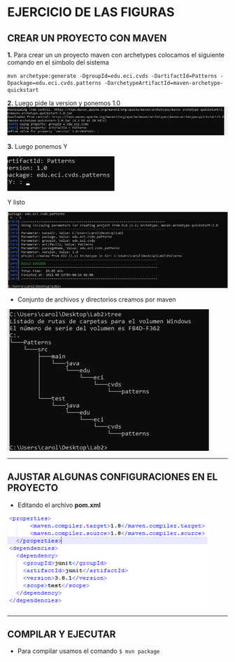 # EJERCICIO DE LAS FIGURAS

## CREAR UN PROYECTO CON MAVEN

**1.** Para crear un un proyecto maven con archetypes colocamos el siguiente comando en el simbolo del sistema

```
mvn archetype:generate -DgroupId=edu.eci.cvds -DartifactId=Patterns -Dpackage=edu.eci.cvds.patterns -DarchetypeArtifactId=maven-archetype-quickstart
```

**2.** Luego pide la version y ponemos 1.0
![Imagen1](https://github.com/JuanoYolo/Lab-2/blob/main/1.jpeg)

**3.** Luego ponemos Y

![Imagen2](https://github.com/JuanoYolo/Lab-2/blob/main/2.jpeg)

Y listo

![Imagen3](https://github.com/JuanoYolo/Lab-2/blob/main/3.jpeg)

* Conjunto de archivos y directorios creamos por maven

![Imagen4](https://github.com/JuanoYolo/Lab-2/blob/main/4.jpeg)

---

## AJUSTAR ALGUNAS CONFIGURACIONES EN EL PROYECTO

* Editando el archivo **pom.xml**

![Imagen5](https://github.com/JuanoYolo/Lab-2/blob/main/5.png)

---

## COMPILAR Y EJECUTAR

* Para compilar usamos el comando
`$ mvn package` 
